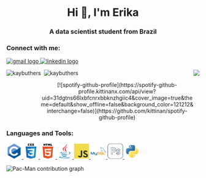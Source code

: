 <h1 align="center">Hi 👋, I'm Erika</h1>
<h3 align="center">A data scientist student from Brazil</h3>

<h3 align="left">Connect with me:</h3>
<p align="left">
  <a href="buthers@nano.ufrj.br" target="_blank">
    <img src="https://img.shields.io/static/v1?message=Gmail&logo=gmail&label=&color=D14836&logoColor=white&labelColor=&style=for-the-badge" height="35" alt="gmail logo"  />
  </a>
  <a href="www.linkedin.com/in/erika-buthers-b62481207" target="_blank">
    <img src="https://img.shields.io/static/v1?message=LinkedIn&logo=linkedin&label=&color=0077B5&logoColor=white&labelColor=&style=for-the-badge" height="35" alt="linkedin logo"  />
  </a>
</p>

<p>&nbsp;<img align="left" src="https://github-readme-stats.vercel.app/api?username=kaybuthers&show_icons=true&include_all_commits=true&count_private=true&disable_animations=false&theme=dracula&locale=en&hide_border=false" height="150" alt="kaybuthers" />
<img src="https://github-readme-streak-stats.herokuapp.com/?user=kaybuthers&theme=dracula&locale=en&hide_border=false" height="150"" alt="kaybuthers" />
<img align="right" height="150" src="https://i.pinimg.com/originals/aa/a8/ae/aaa8ae768a63c36fddd9894d8783d161.gif"  /></p>


<div align="center">
 [![spotify-github-profile](https://spotify-github-profile.kittinanx.com/api/view?uid=31dgtns66lxbfcnrxbbknzhgiic4&cover_image=true&theme=default&show_offline=false&background_color=121212&interchange=false)](https://github.com/kittinan/spotify-github-profile)
</div>


<h3 align="left">Languages and Tools:</h3>
<p align="left"> <a href="https://www.cprogramming.com/" target="_blank" rel="noreferrer"> <img src="https://raw.githubusercontent.com/devicons/devicon/master/icons/c/c-original.svg" alt="c" width="40" height="40"/> </a> <a href="https://www.w3schools.com/css/" target="_blank" rel="noreferrer"> <img src="https://raw.githubusercontent.com/devicons/devicon/master/icons/css3/css3-original-wordmark.svg" alt="css3" width="40" height="40"/> </a> <a href="https://www.w3.org/html/" target="_blank" rel="noreferrer"> <img src="https://raw.githubusercontent.com/devicons/devicon/master/icons/html5/html5-original-wordmark.svg" alt="html5" width="40" height="40"/> </a> <a href="https://www.java.com" target="_blank" rel="noreferrer"> <img src="https://raw.githubusercontent.com/devicons/devicon/master/icons/java/java-original.svg" alt="java" width="40" height="40"/> </a> <a href="https://developer.mozilla.org/en-US/docs/Web/JavaScript" target="_blank" rel="noreferrer"> <img src="https://raw.githubusercontent.com/devicons/devicon/master/icons/javascript/javascript-original.svg" alt="javascript" width="40" height="40"/> </a> <a href="https://www.mysql.com/" target="_blank" rel="noreferrer"> <img src="https://raw.githubusercontent.com/devicons/devicon/master/icons/mysql/mysql-original-wordmark.svg" alt="mysql" width="40" height="40"/> </a> <a href="https://www.photoshop.com/en" target="_blank" rel="noreferrer"> <img src="https://raw.githubusercontent.com/devicons/devicon/master/icons/photoshop/photoshop-line.svg" alt="photoshop" width="40" height="40"/> </a> <a href="https://www.python.org" target="_blank" rel="noreferrer"> <img src="https://raw.githubusercontent.com/devicons/devicon/master/icons/python/python-original.svg" alt="python" width="40" height="40"/> </a> </p>

<picture>
  <source media="(prefers-color-scheme: dark)" srcset="https://raw.githubusercontent.com/[kaybuthers]/[kaybuthers]/output/pacman-contribution-graph-dark.svg">
  <source media="(prefers-color-scheme: light)" srcset="https://raw.githubusercontent.com/[kaybuthers]/[kaybuthers]/output/pacman-contribution-graph.svg">
  <img alt="Pac-Man contribution graph" src="https://raw.githubusercontent.com/[kaybuthers]/[kaybuthers]/output/pacman-contribution-graph.svg">
</picture>


